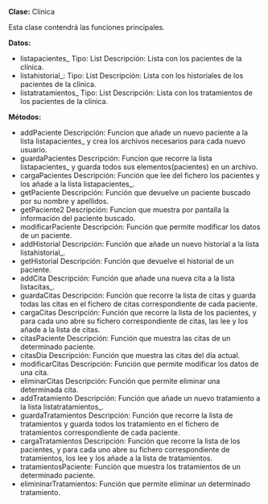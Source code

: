 **Clase:** Clinica

Esta clase contendrá las funciones principales.

**Datos:**

- listapacientes_ Tipo: List <Paciente> Descripción: Lista con los pacientes de la clínica.
- listahistorial_: Tipo: List <Historial> Descripción: Lista con los historiales de los pacientes de la clinica.
- listatratamientos_ Tipo: List <Tratamiento> Descripción: Lista con los tratamientos de los pacientes de la clinica.

**Métodos:**

- addPaciente Descripción: Funcion que añade un nuevo paciente a la lista listapacientes_ y crea los archivos necesarios para cada nuevo usuario.
- guardaPacientes Descripción: Funcion que recorre la lista listapacientes_ y guarda todos sus elementos(pacientes) en un archivo.
- cargaPacientes Descripción: Función que lee del fichero los pacientes y los añade a la lista listapacientes_.
- getPaciente Descripción: Función que devuelve un paciente buscado por su nombre y apellidos.
- getPaciente2 Descripción: Funcion que muestra por pantalla la información del paciente buscado.
- modificarPaciente Descripción: Función que permite modificar los datos de un paciente.
- addHistorial Descripción: Función que añade un nuevo historial a la lista listahistorial_.
- getHistorial Descripción: Función que devuelve el historial de un paciente.
- addCita Descripción: Función que añade una nueva cita a la lista listacitas_.
- guardaCitas Descripción: Función que recorre la lista de citas y guarda todas las citas en el fichero de citas correspondiente de cada paciente.
- cargaCitas Descripción: Función que recorre la lista de los pacientes, y para cada uno abre su fichero correspondiente de citas, las lee y los añade a la lista de citas.
- citasPaciente Descripción: Función que muestra las citas de un determinado paciente. 
- citasDia Descripción: Función que muestra las citas del día actual.
- modificarCitas Descripción: Función que permite modificar los datos de una cita.
- eliminarCitas Descripción: Función que permite eliminar una determinada cita.
- addTratamiento Descripción: Función que añade un nuevo tratamiento a la lista listatratamientos_.
- guardaTratamientos Descripción: Función que recorre la lista de tratamientos y guarda todos los tratamiento en el fichero de tratamientos correspondiente de cada paciente.
- cargaTratamientos Descripción: Función que recorre la lista de los pacientes, y para cada uno abre su fichero correspondiente de tratamientos, los lee y los añade a la lista de tratamientos.
- tratamientosPaciente: Función que muestra los tratamientos de un determinado paciente.
- elimininarTratamientos: Función que permite eliminar un determinado tratamiento.
